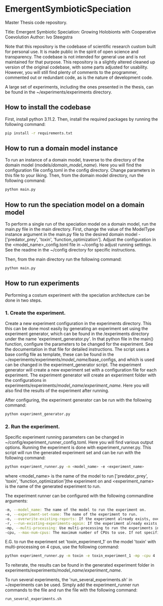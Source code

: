 # EmergentSymbioticSpeciation
Master Thesis code repository.

Title: Emergent Symbiotic Speciation: Growing Holobionts with Cooperative Coevolution
Author: Ivo Steegstra

Note that this repository is the codebase of scientific research custom built for personal use.
It is made public in the spirit of open science and transparency.
The codebase is not intended for general use and is not maintained for that purpose.
This repository is a slightly altered cleaned up version of the original codebase, with some parts adjusted for usability.
However, you will still find plenty of comments to the programmer, commented out or redundant code, as is the nature of development code.

A large set of experiments, including the ones presented in the thesis, can be found in the ~/experiments/experiments directory.

## How to install the codebase

First, install python 3.11.2. Then, install the required packages by running the following command:

```bash
pip install -r requirements.txt
```

## How to run a domain model instance

To run an instance of a domain model, traverse to the directory of the domain model (models/_domain_model_name_).
Here you will find the configuration file config.toml in the config directory. Change parameters in this file to your liking.
Then, from the domain model directory, run the following command:

```bash
python main.py
```

## How to run the speciation model on a domain model

To perform a single run of the speciation model on a domain model, run the main.py file in the main directory. First, change the value of the ModelType instance argument in the main.py file to the desired domain model - ['predator_prey', 'toxin', 'function_optimization']. Adjust the configuration in the <model_name>_config.toml file in ~/config to adjust running settings. See the readme in the ~/config directory for specific instructions. 

Then, from the main directory run the following command:

```bash
python main.py
```

## How to run experiments

Performing a costum experiment with the speciation architecture can be done in two steps.

### 1. Create the experiment.
Create a new experiment configuration in the experiments directory. This this can be done most easily by generating an experiment set using the experiment generator, which can be found in the /experiments directory under the name 'experiment_generator.py'. In that python file in the main() function, configure the parameters to be changed for the experiment. See the documentation in that file for detailed instructions. The script uses a base config file as template, these can be found in the ~/experiments/experiments/_model_name_/base_configs, and which is used can be changed in the experiment_generator script. The experiment generator will create a new experiment set with a configuration file for each experiment. The experiment generator will create an experiment folder with the configurations in experiments/experiments/_model_name_/_experiment_name_. Here you will also find the results of the experiment after running.

After configuring, the experiment generator can be run with the following command:

```bash
python experiment_generator.py
```

### 2. Run the experiment.
Specific experiment running parameters can be changed in ~/config/experiment_runner_config.toml. Here you will find various output options.
Running the experiment is done with experiment_runner.py. This script will run the generated experiment set and can be run with the following command:

```bash
python experiment_runner.py -m <model_name> -e <experiment_name> 
```

where <model_name> is the name of the model to run ['predator_prey', 'toxin', 'function_optimization']the experiment on and <experiment_name> is the name of the generated experiment to run.

The experiment runner can be configured with the following commandline arguments:
    
```bash
-m, --model_name: The name of the model to run the experiment on.
-e, --experiment-set-name: The name of the experiment to run.
-o, --overwrite-existing-reports: If the experiment already exists, overwrite earlier results.
-r, --run-existing-experiments-again: If the experiment already exists, run the experiment again.
-mp, --multi-processing: Use multi-processing to run the experiments in parrallel.
-cpu, --max-num-cpus: The maximum number of CPUs to use. If not specified, all available CPUs will be used if multiprocessing is enabled.
```

E.G. to run the experiment set 'toxin_experiment_1' on the model 'toxin' with multi-processing on 4 cpus, use the following command:

```bash
python experiment_runner.py -m toxin -e toxin_experiment_1 -mp -cpu 4
```

To reiterate, the results can be found in the generated experiment folder in experiments/experiments/_model_name_/_experiment_name_.

To run several experiments, the 'run_several_experiments.sh' in ~/experiments can be used. Simply add the experiment_runner run commands to the file and run the file with the following command:

```bash
run_several_experiments.sh
```
